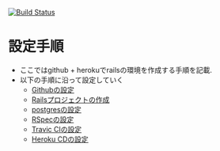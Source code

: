 [![Build Status](https://travis-ci.org/naoto-koyama-uhuru/sample-rails-test.svg?branch=master)](https://travis-ci.org/naoto-koyama-uhuru/sample-rails-test)

# 設定手順

- ここではgithub + herokuでrailsの環境を作成する手順を記載.
- 以下の手順に沿って設定していく
  - [Githubの設定](./doc/github/settings.md)
  - [Railsプロジェクトの作成](./doc/rails/project.md)
  - [postgresの設定](./doc/rails/postgres_sql.md)
  - [RSpecの設定](./doc/rails/rspec.md)
  - [Travic CIの設定](./doc/travic_ci/settings.md)
  - [Heroku CDの設定](./doc/heroku/cd_settings.md)
